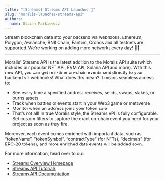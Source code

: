```yaml
---
title: "[Streams] Streams API Launched 🎉"
slug: "moralis-launches-streams-api"
authors:
  name: Ossian Markiewicz
---
```


Stream blockchain data into your backend via webhooks. Ethereum, Polygon, Avalanche, BNB Chain, Fantom, Cronos and all testnets are supported. We’re working on adding more networks every day! 🚀🎉

---

Moralis’ Streams API is the latest addition to the Moralis API suite (which includes our popular NFT API, EVM API, Solana API and more). With this new API, you can get real-time on-chain events sent directly to your backend via webhooks! What does this mean? It means seamless access to:

- See every time a specified address receives, sends, swaps, stakes, or burns assets
- Track when battles or events start in your Web3 game or metaverse
- Monitor when an address joins your token sale
- That’s not all! In true Moralis style, the Streams API is fully configurable. Set custom filters to capture the exact on-chain event you need for your project as soon as they fire.

Moreover, each event comes enriched with important data, such as “tokenName”, “tokenSymbol”, “contractType” (for NFTs), “decimals” (for ERC-20 tokens), and more enriched data events will be added soon.

For more information, head over to our:

- [Streams Overview Homepage](https://moralis.io/streams/)
- [Streams API Tutorials](https://docs.moralis.io/docs/streams-api/evm)
- [Streams API Documentation](https://docs.moralis.io/reference/gethistory)
